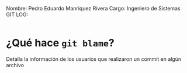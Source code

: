 Nombre: Pedro Eduardo Manriquez Rivera
Cargo: Ingeniero de Sistemas
GIT LOG:
```

```

# ¿Qué hace `git blame`?
Detalla la información de los usuarios que realizaron un commit en algún archivo